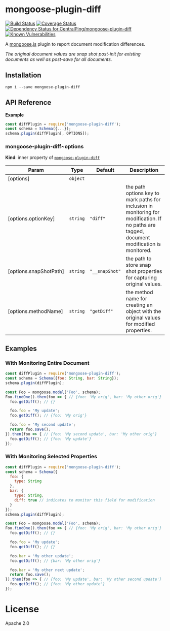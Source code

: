 mongoose-plugin-diff
====================

[![Build Status](https://travis-ci.org/CentralPing/mongoose-plugin-diff.svg?branch=master)](https://travis-ci.org/CentralPing/mongoose-plugin-diff)
[![Coverage Status](https://coveralls.io/repos/github/CentralPing/mongoose-plugin-diff/badge.svg)](https://coveralls.io/github/CentralPing/mongoose-plugin-diff)
[![Dependency Status for CentralPing/mongoose-plugin-diff](https://david-dm.org/CentralPing/mongoose-plugin-diff.svg)](https://david-dm.org/CentralPing/mongoose-plugin-diff)
[![Known Vulnerabilities](https://snyk.io/test/github/centralping/mongoose-plugin-diff/badge.svg)](https://snyk.io/test/github/centralping/mongoose-plugin-diff)

A [mongoose.js](https://github.com/Automattic/mongoose/) plugin to report document modification differences.

*The original document values are snap shot post-init for existing documents as well as post-save for all documents.*

## Installation

`npm i --save mongoose-plugin-diff`

## API Reference
**Example**  
```js
const diffPlugin = require('mongoose-plugin-diff');
const schema = Schema({...});
schema.plugin(diffPlugin[, OPTIONS]);
```
<a name="module_mongoose-plugin-diff..options"></a>

### mongoose-plugin-diff~options
**Kind**: inner property of [<code>mongoose-plugin-diff</code>](#module_mongoose-plugin-diff)  

| Param | Type | Default | Description |
| --- | --- | --- | --- |
| [options] | <code>object</code> |  |  |
| [options.optionKey] | <code>string</code> | <code>&quot;diff&quot;</code> | the path options key to mark paths for inclusion in monitoring for modification. If no paths are tagged, document modification is monitored. |
| [options.snapShotPath] | <code>string</code> | <code>&quot;__snapShot&quot;</code> | the path to store snap shot properties for capturing original values. |
| [options.methodName] | <code>string</code> | <code>&quot;getDiff&quot;</code> | the method name for creating an object with the original values for modified properties. |


## Examples

### With Monitoring Entire Document
```js
const diffPlugin = require('mongoose-plugin-diff');
const schema = Schema({foo: String, bar: String});
schema.plugin(diffPlugin);

const Foo = mongoose.model('Foo', schema);
Foo.findOne().then(foo => { // {foo: 'My orig', bar: 'My other orig'}
  foo.getDiff(); // {}

  foo.foo = 'My update';
  foo.getDiff(); // {foo: 'My orig'}

  foo.foo = 'My second update';
  return foo.save();
}).then(foo => { // {foo: 'My second update', bar: 'My other orig'}
  foo.getDiff(); // {foo: 'My update'}
});
```

### With Monitoring Selected Properties
```js
const diffPlugin = require('mongoose-plugin-diff');
const schema = Schema({
  foo: {
    type: String
  },
  bar: {
    type: String,
    diff: true // indicates to monitor this field for modification
  }
});
schema.plugin(diffPlugin);

const Foo = mongoose.model('Foo', schema);
Foo.findOne().then(foo => { // {foo: 'My orig', bar: 'My other orig'}
  foo.getDiff(); // {}

  foo.foo = 'My update';
  foo.getDiff(); // {}

  foo.bar = 'My other update';
  foo.getDiff(); // {bar: 'My other orig'}

  foo.bar = 'My other next update';
  return foo.save();
}).then(foo => { // {foo: 'My update', bar: 'My other second update'}
  foo.getDiff(); // {foo: 'My other update'}
});
```

# License

Apache 2.0
